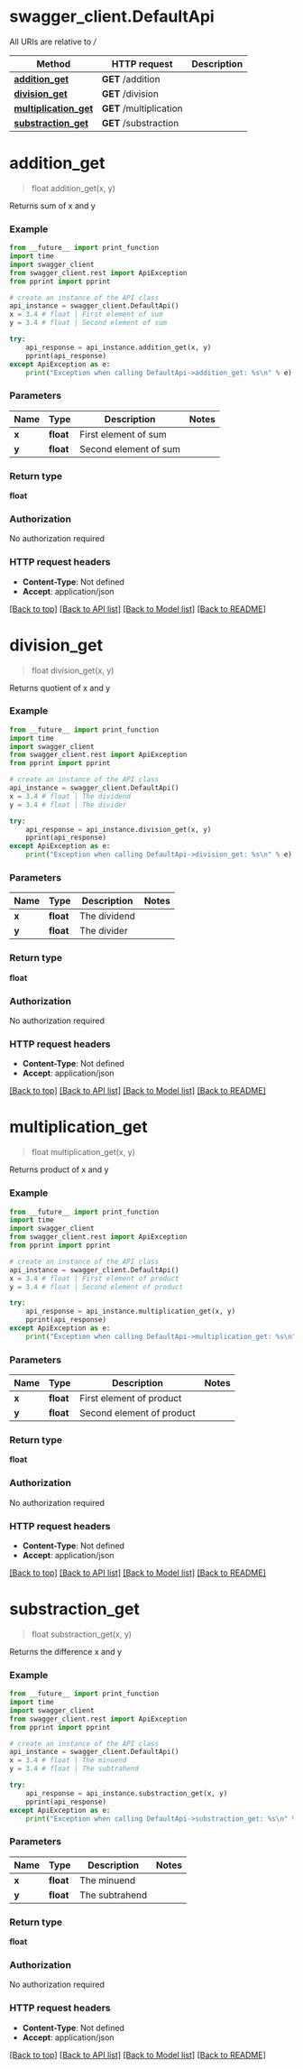 # swagger_client.DefaultApi

All URIs are relative to */*

Method | HTTP request | Description
------------- | ------------- | -------------
[**addition_get**](DefaultApi.md#addition_get) | **GET** /addition | 
[**division_get**](DefaultApi.md#division_get) | **GET** /division | 
[**multiplication_get**](DefaultApi.md#multiplication_get) | **GET** /multiplication | 
[**substraction_get**](DefaultApi.md#substraction_get) | **GET** /substraction | 

# **addition_get**
> float addition_get(x, y)



Returns sum of x and y

### Example
```python
from __future__ import print_function
import time
import swagger_client
from swagger_client.rest import ApiException
from pprint import pprint

# create an instance of the API class
api_instance = swagger_client.DefaultApi()
x = 3.4 # float | First element of sum
y = 3.4 # float | Second element of sum

try:
    api_response = api_instance.addition_get(x, y)
    pprint(api_response)
except ApiException as e:
    print("Exception when calling DefaultApi->addition_get: %s\n" % e)
```

### Parameters

Name | Type | Description  | Notes
------------- | ------------- | ------------- | -------------
 **x** | **float**| First element of sum | 
 **y** | **float**| Second element of sum | 

### Return type

**float**

### Authorization

No authorization required

### HTTP request headers

 - **Content-Type**: Not defined
 - **Accept**: application/json

[[Back to top]](#) [[Back to API list]](../README.md#documentation-for-api-endpoints) [[Back to Model list]](../README.md#documentation-for-models) [[Back to README]](../README.md)

# **division_get**
> float division_get(x, y)



Returns quotient of x and y

### Example
```python
from __future__ import print_function
import time
import swagger_client
from swagger_client.rest import ApiException
from pprint import pprint

# create an instance of the API class
api_instance = swagger_client.DefaultApi()
x = 3.4 # float | The dividend
y = 3.4 # float | The divider

try:
    api_response = api_instance.division_get(x, y)
    pprint(api_response)
except ApiException as e:
    print("Exception when calling DefaultApi->division_get: %s\n" % e)
```

### Parameters

Name | Type | Description  | Notes
------------- | ------------- | ------------- | -------------
 **x** | **float**| The dividend | 
 **y** | **float**| The divider | 

### Return type

**float**

### Authorization

No authorization required

### HTTP request headers

 - **Content-Type**: Not defined
 - **Accept**: application/json

[[Back to top]](#) [[Back to API list]](../README.md#documentation-for-api-endpoints) [[Back to Model list]](../README.md#documentation-for-models) [[Back to README]](../README.md)

# **multiplication_get**
> float multiplication_get(x, y)



Returns product of x and y

### Example
```python
from __future__ import print_function
import time
import swagger_client
from swagger_client.rest import ApiException
from pprint import pprint

# create an instance of the API class
api_instance = swagger_client.DefaultApi()
x = 3.4 # float | First element of product
y = 3.4 # float | Second element of product

try:
    api_response = api_instance.multiplication_get(x, y)
    pprint(api_response)
except ApiException as e:
    print("Exception when calling DefaultApi->multiplication_get: %s\n" % e)
```

### Parameters

Name | Type | Description  | Notes
------------- | ------------- | ------------- | -------------
 **x** | **float**| First element of product | 
 **y** | **float**| Second element of product | 

### Return type

**float**

### Authorization

No authorization required

### HTTP request headers

 - **Content-Type**: Not defined
 - **Accept**: application/json

[[Back to top]](#) [[Back to API list]](../README.md#documentation-for-api-endpoints) [[Back to Model list]](../README.md#documentation-for-models) [[Back to README]](../README.md)

# **substraction_get**
> float substraction_get(x, y)



Returns the difference x and y

### Example
```python
from __future__ import print_function
import time
import swagger_client
from swagger_client.rest import ApiException
from pprint import pprint

# create an instance of the API class
api_instance = swagger_client.DefaultApi()
x = 3.4 # float | The minuend
y = 3.4 # float | The subtrahend

try:
    api_response = api_instance.substraction_get(x, y)
    pprint(api_response)
except ApiException as e:
    print("Exception when calling DefaultApi->substraction_get: %s\n" % e)
```

### Parameters

Name | Type | Description  | Notes
------------- | ------------- | ------------- | -------------
 **x** | **float**| The minuend | 
 **y** | **float**| The subtrahend | 

### Return type

**float**

### Authorization

No authorization required

### HTTP request headers

 - **Content-Type**: Not defined
 - **Accept**: application/json

[[Back to top]](#) [[Back to API list]](../README.md#documentation-for-api-endpoints) [[Back to Model list]](../README.md#documentation-for-models) [[Back to README]](../README.md)

